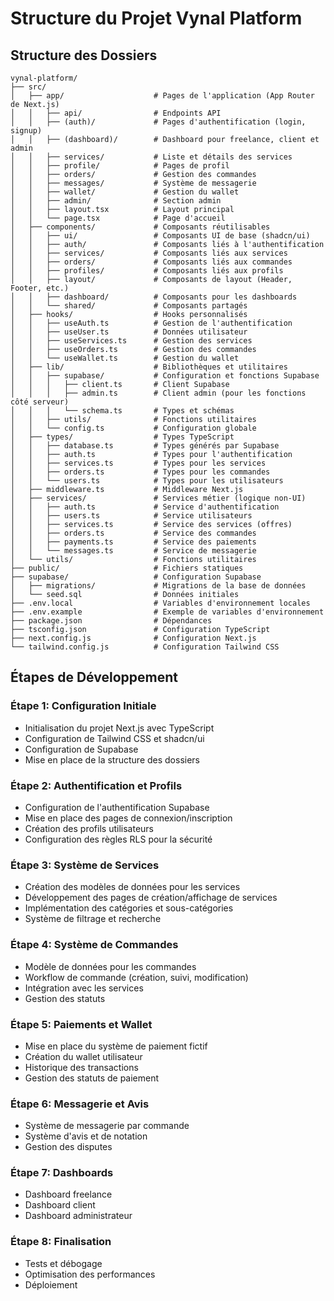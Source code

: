 # Structure du Projet Vynal Platform

## Structure des Dossiers

```
vynal-platform/
├── src/
│   ├── app/                    # Pages de l'application (App Router de Next.js)
│   │   ├── api/                # Endpoints API
│   │   ├── (auth)/             # Pages d'authentification (login, signup)
│   │   ├── (dashboard)/        # Dashboard pour freelance, client et admin
│   │   ├── services/           # Liste et détails des services
│   │   ├── profile/            # Pages de profil
│   │   ├── orders/             # Gestion des commandes
│   │   ├── messages/           # Système de messagerie
│   │   ├── wallet/             # Gestion du wallet
│   │   ├── admin/              # Section admin
│   │   ├── layout.tsx          # Layout principal
│   │   └── page.tsx            # Page d'accueil
│   ├── components/             # Composants réutilisables
│   │   ├── ui/                 # Composants UI de base (shadcn/ui)
│   │   ├── auth/               # Composants liés à l'authentification
│   │   ├── services/           # Composants liés aux services
│   │   ├── orders/             # Composants liés aux commandes
│   │   ├── profiles/           # Composants liés aux profils
│   │   ├── layout/             # Composants de layout (Header, Footer, etc.)
│   │   ├── dashboard/          # Composants pour les dashboards
│   │   └── shared/             # Composants partagés
│   ├── hooks/                  # Hooks personnalisés
│   │   ├── useAuth.ts          # Gestion de l'authentification
│   │   ├── useUser.ts          # Données utilisateur
│   │   ├── useServices.ts      # Gestion des services
│   │   ├── useOrders.ts        # Gestion des commandes
│   │   └── useWallet.ts        # Gestion du wallet
│   ├── lib/                    # Bibliothèques et utilitaires
│   │   ├── supabase/           # Configuration et fonctions Supabase
│   │   │   ├── client.ts       # Client Supabase
│   │   │   ├── admin.ts        # Client admin (pour les fonctions côté serveur)
│   │   │   └── schema.ts       # Types et schémas
│   │   ├── utils/              # Fonctions utilitaires
│   │   └── config.ts           # Configuration globale
│   ├── types/                  # Types TypeScript
│   │   ├── database.ts         # Types générés par Supabase
│   │   ├── auth.ts             # Types pour l'authentification
│   │   ├── services.ts         # Types pour les services
│   │   ├── orders.ts           # Types pour les commandes
│   │   └── users.ts            # Types pour les utilisateurs
│   ├── middleware.ts           # Middleware Next.js
│   ├── services/               # Services métier (logique non-UI)
│   │   ├── auth.ts             # Service d'authentification
│   │   ├── users.ts            # Service utilisateurs
│   │   ├── services.ts         # Service des services (offres)
│   │   ├── orders.ts           # Service des commandes
│   │   ├── payments.ts         # Service des paiements
│   │   └── messages.ts         # Service de messagerie
│   └── utils/                  # Fonctions utilitaires
├── public/                     # Fichiers statiques
├── supabase/                   # Configuration Supabase
│   ├── migrations/             # Migrations de la base de données
│   └── seed.sql                # Données initiales
├── .env.local                  # Variables d'environnement locales
├── .env.example                # Exemple de variables d'environnement
├── package.json                # Dépendances
├── tsconfig.json               # Configuration TypeScript
├── next.config.js              # Configuration Next.js
└── tailwind.config.js          # Configuration Tailwind CSS
```

## Étapes de Développement

### Étape 1: Configuration Initiale

- Initialisation du projet Next.js avec TypeScript
- Configuration de Tailwind CSS et shadcn/ui
- Configuration de Supabase
- Mise en place de la structure des dossiers

### Étape 2: Authentification et Profils

- Configuration de l'authentification Supabase
- Mise en place des pages de connexion/inscription
- Création des profils utilisateurs
- Configuration des règles RLS pour la sécurité

### Étape 3: Système de Services

- Création des modèles de données pour les services
- Développement des pages de création/affichage de services
- Implémentation des catégories et sous-catégories
- Système de filtrage et recherche

### Étape 4: Système de Commandes

- Modèle de données pour les commandes
- Workflow de commande (création, suivi, modification)
- Intégration avec les services
- Gestion des statuts

### Étape 5: Paiements et Wallet

- Mise en place du système de paiement fictif
- Création du wallet utilisateur
- Historique des transactions
- Gestion des statuts de paiement

### Étape 6: Messagerie et Avis

- Système de messagerie par commande
- Système d'avis et de notation
- Gestion des disputes

### Étape 7: Dashboards

- Dashboard freelance
- Dashboard client
- Dashboard administrateur

### Étape 8: Finalisation

- Tests et débogage
- Optimisation des performances
- Déploiement

